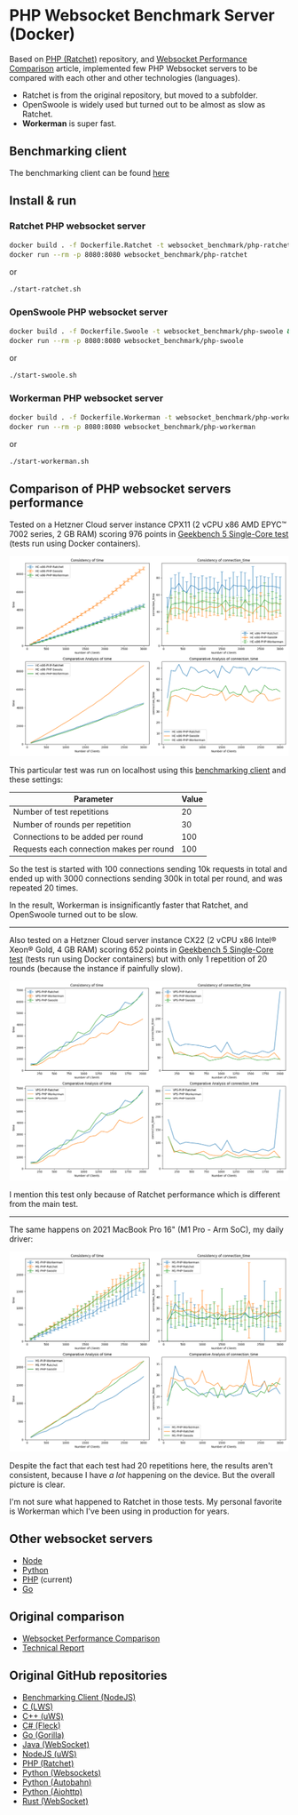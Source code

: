 # PHP Websocket Benchmark Server (Docker)

Based on [PHP (Ratchet)](https://github.com/matttomasetti/PHP-Ratchet_Websocket-Benchmark-Server) repository, and
[Websocket Performance Comparison](https://matttomasetti.medium.com/websocket-performance-comparison-10dc89367055) article,
implemented few PHP Websocket servers to be compared with each other and other technologies (languages).

* Ratchet is from the original repository, but moved to a subfolder.
* OpenSwoole is widely used but turned out to be almost as slow as Ratchet.
* **Workerman** is super fast.


## Benchmarking client

The benchmarking client can be found [here](https://github.com/wiz00/Websocket-Benchmark-Client)

## Install & run

### Ratchet PHP websocket server

```bash
docker build . -f Dockerfile.Ratchet -t websocket_benchmark/php-ratchet && \
docker run --rm -p 8080:8080 websocket_benchmark/php-ratchet
```

or

```bash
./start-ratchet.sh
```

### OpenSwoole PHP websocket server

```bash
docker build . -f Dockerfile.Swoole -t websocket_benchmark/php-swoole && \
docker run --rm -p 8080:8080 websocket_benchmark/php-swoole
```

or

```bash
./start-swoole.sh
```

### Workerman PHP websocket server

```bash
docker build . -f Dockerfile.Workerman -t websocket_benchmark/php-workerman && \
docker run --rm -p 8080:8080 websocket_benchmark/php-workerman
```

or

```bash
./start-workerman.sh
```

## Comparison of PHP websocket servers performance

Tested on a Hetzner Cloud server instance CPX11 (2 vCPU x86 AMD EPYC™️ 7002 series, 2 GB RAM) scoring 976 points in [Geekbench 5 Single-Core test](https://browser.geekbench.com/v5/cpu/22659970) (tests run using Docker containers).

![PHP Workerman vs Ratchet vs OpenSwoole on Docker on Hetzner Cloud VPS CPX11](assets/Hetzner_Cloud_CPX11_x86_PHP.png)

This particular test was run on localhost using this [benchmarking client](https://github.com/wiz00/Websocket-Benchmark-Client) and these settings:

| Parameter | Value |
| --- | --- |
| Number of test repetitions | 20 |
| Number of rounds per repetition | 30 |
| Connections to be added per round | 100 |
| Requests each connection makes per round | 100 |

So the test is started with 100 connections sending 10k requests in total and ended up with 3000 connections sending 300k in total per round, and was repeated 20 times.

In the result, Workerman is insignificantly faster that Ratchet, and OpenSwoole turned out to be slow.

----

Also tested on a Hetzner Cloud server instance CX22 (2 vCPU x86 Intel® Xeon® Gold, 4 GB RAM) scoring 652 points in [Geekbench 5 Single-Core test](https://browser.geekbench.com/v5/cpu/22659914) (tests run using Docker containers) but with only 1 repetition of 20 rounds (because the instance if painfully slow).

![PHP Workerman vs Ratchet vs OpenSwoole on Docker on Hetzner Cloud VPS CX22](assets/Hetzner_Cloud_CX22_x86_PHP.png)

I mention this test only because of Ratchet performance which is different from the main test.

----

The same happens on 2021 MacBook Pro 16" (M1 Pro - Arm SoC), my daily driver:

![PHP Workerman vs Ratchet vs OpenSwoole on Macbook Pro M1 Pro](assets/Apple_Silicon_M1_Pro_PHP.png)

Despite the fact that each test had 20 repetitions here, the results aren't consistent, because I have *a lot* happening on the device. But the overall picture is clear.

I'm not sure what happened to Ratchet in those tests. My personal favorite is Workerman which I've been using in production for years.

## Other websocket servers

* [Node](https://github.com/wiz00/Websocket-Benchmark-Node)
* [Python](https://github.com/wiz00/Websocket-Benchmark-Python)
* [PHP](https://github.com/wiz00/Websocket-Benchmark-PHP) (current)
* [Go](https://github.com/wiz00/Websocket-Benchmark-Go)

## Original comparison

* [Websocket Performance Comparison](https://matttomasetti.medium.com/websocket-performance-comparison-10dc89367055)
* [Technical Report](https://www.researchgate.net/publication/348993267_An_Analysis_of_the_Performance_of_Websockets_in_Various_Programming_Languages_and_Libraries)

## Original GitHub repositories

* [Benchmarking Client (NodeJS)](https://github.com/matttomasetti/NodeJS_Websocket-Benchmark-Client)
* [C (LWS)](https://github.com/matttomasetti/C-LWS_Websocket-Benchmark-Server)
* [C++ (uWS)](https://github.com/matttomasetti/CPP-uWS_Websocket-Benchmark-Server)
* [C# (Fleck)](https://github.com/matttomasetti/CS-Fleck_Websocket-Benchmark-Server)
* [Go (Gorilla)](https://github.com/matttomasetti/Go-Gorilla_Websocket-Benchmark-Server)
* [Java (WebSocket)](https://github.com/matttomasetti/Java-WebSocket_Websocket-Benchmark-Server)
* [NodeJS (uWS)](https://github.com/matttomasetti/NodeJS-uWS_Websocket-Benchmark-Server)
* [PHP (Ratchet)](https://github.com/matttomasetti/PHP-Ratchet_Websocket-Benchmark-Server)
* [Python (Websockets)](https://github.com/matttomasetti/Python-Websockets_Websocket-Benchmark-Server)
* [Python (Autobahn)](https://github.com/matttomasetti/Python-Autobahn_Websocket-Benchmark-Server)
* [Python (Aiohttp)](https://github.com/matttomasetti/Python-Aiohttp_Websocket-Benchmark-Server)
* [Rust (WebSocket)](https://github.com/matttomasetti/Rust-WebSocket_Websocket-Benchmark-Server)
